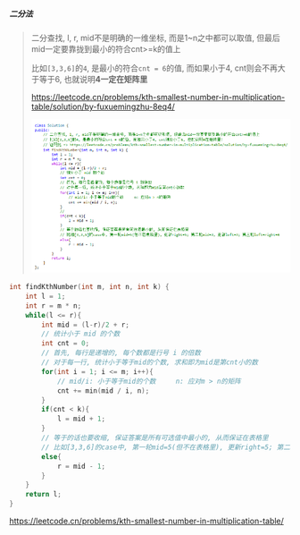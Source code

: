 ##### 二分法

> 二分查找, l, r, mid不是明确的一维坐标, 而是1~n之中都可以取值, 但最后mid一定要靠拢到最小的符合cnt>=k的值上
> 
> 比如`[3,3,6]`的`4`, 是最小的符合`cnt = 6`的值, 而如果小于4, cnt则会不再大于等于6, 也就说明**4一定在矩阵里**
> 
> https://leetcode.cn/problems/kth-smallest-number-in-multiplication-table/solution/by-fuxuemingzhu-8eq4/
> 
> ![LC668](/appendix/LC668.png)

```CPP
int findKthNumber(int m, int n, int k) {
    int l = 1;
    int r = m * n;
    while(l <= r){
        int mid = (l-r)/2 + r;
        // 统计小于 mid 的个数
        int cnt = 0;
        // 首先, 每行是递增的, 每个数都是行号 i 的倍数
        // 对于每一行, 统计小于等于mid的个数, 求和即为mid是第cnt小的数
        for(int i = 1; i <= m; i++){
            // mid/i: 小于等于mid的个数     n: 应对m > n的矩阵
            cnt += min(mid / i, n);
        }
        if(cnt < k){
            l = mid + 1;
        }
        // 等于的话也要收缩, 保证答案是所有可选值中最小的, 从而保证在表格里
        // 比如[3,3,6]的case中, 第一轮mid=5(但不在表格里), 更新right=5; 第二轮mid=3, 更新left=3; 第三轮left=right=4
        else{
            r = mid - 1;
        }
    }
    return l;
}
```

https://leetcode.cn/problems/kth-smallest-number-in-multiplication-table/
